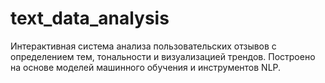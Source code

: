 # text_data_analysis
Интерактивная система анализа пользовательских отзывов с определением тем, тональности и визуализацией трендов. Построено на основе моделей машинного обучения и инструментов NLP.
